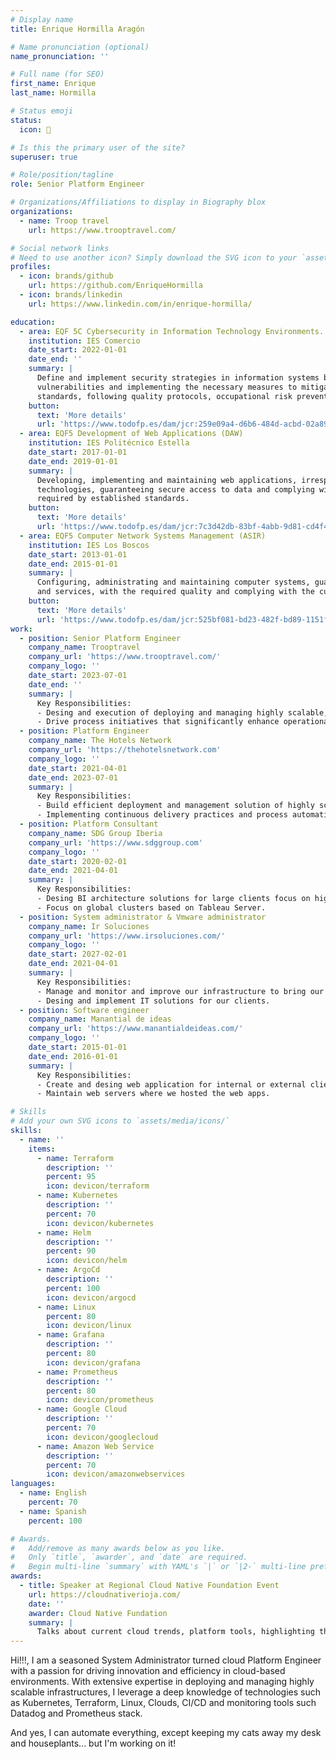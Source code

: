 ```yaml
---
# Display name
title: Enrique Hormilla Aragón

# Name pronunciation (optional)
name_pronunciation: ''

# Full name (for SEO)
first_name: Enrique 
last_name: Hormilla

# Status emoji
status:
  icon: 🙋

# Is this the primary user of the site?
superuser: true

# Role/position/tagline
role: Senior Platform Engineer

# Organizations/Affiliations to display in Biography blox
organizations:
  - name: Troop travel
    url: https://www.trooptravel.com/

# Social network links
# Need to use another icon? Simply download the SVG icon to your `assets/media/icons/` folder.
profiles:
  - icon: brands/github
    url: https://github.com/EnriqueHormilla
  - icon: brands/linkedin
    url: https://www.linkedin.com/in/enrique-hormilla/

education:
  - area: EQF 5C Cybersecurity in Information Technology Environments.
    institution: IES Comercio
    date_start: 2022-01-01
    date_end: ''
    summary: | 
      Define and implement security strategies in information systems by performing cybersecurity diagnostics, identifying
      vulnerabilities and implementing the necessary measures to mitigate them by applying current regulations and industry
      standards, following quality protocols, occupational risk prevention and environmental respect.    
    button:
      text: 'More details'
      url: 'https://www.todofp.es/dam/jcr:259e09a4-d6b6-484d-acbd-02a898590f49/ce-gs-ciberseguridad-entornos-tecnologias-de-la-informacion.pdf'
  - area: EQF5 Development of Web Applications (DAW)
    institution: IES Politécnico Estella
    date_start: 2017-01-01
    date_end: 2019-01-01
    summary: |    
      Developing, implementing and maintaining web applications, irrespective of the model used and using specific
      technologies, guaranteeing secure access to data and complying with the accessibility, usability and quality criteria
      required by established standards.     
    button:
      text: 'More details'
      url: 'https://www.todofp.es/dam/jcr:7c3d42db-83bf-4abb-9d81-cd4f41fe1a1a/n-tsdesarrolloaplicacionesweben-pdf.pdf'      
  - area: EQF5 Computer Network Systems Management (ASIR)
    institution: IES Los Boscos
    date_start: 2013-01-01
    date_end: 2015-01-01
    summary: |
      Configuring, administrating and maintaining computer systems, guaranteeing system functionality, integrity of resources
      and services, with the required quality and complying with the current legislation 
    button:
      text: 'More details'
      url: 'https://www.todofp.es/dam/jcr:525bf081-bd23-482f-bd89-1151f2498373/n-tsadministracionsistemasinformaticosreden-pdf.pdf'
work:
  - position: Senior Platform Engineer
    company_name: Trooptravel
    company_url: 'https://www.trooptravel.com/'
    company_logo: ''
    date_start: 2023-07-01
    date_end: ''
    summary: |
      Key Responsibilities:
      - Desing and execution of deploying and managing highly scalable, cloud-based infrastructures utilizing Kubernetes, applying GitOps principles to ensure consistent and reliable operations
      - Drive process initiatives that significantly enhance operational workflows and software development life cycle, resulting in improved efficiency and a marked reduction in release cycles.
  - position: Platform Engineer
    company_name: The Hotels Network
    company_url: 'https://thehotelsnetwork.com'
    company_logo: ''
    date_start: 2021-04-01
    date_end: 2023-07-01
    summary: |
      Key Responsibilities:   
      - Build efficient deployment and management solution of highly scalable base on cloud and Kubernetes.
      - Implementing continuous delivery practices and process automation, optimizing workflows to improve efficiency and reduce release times.
  - position: Platform Consultant 
    company_name: SDG Group Iberia
    company_url: 'https://www.sdggroup.com'
    company_logo: ''
    date_start: 2020-02-01
    date_end: 2021-04-01
    summary: |
      Key Responsibilities:   
      - Desing BI architecture solutions for large clients focus on high availability and governance.
      - Focus on global clusters based on Tableau Server.
  - position: System administrator & Vmware administrator
    company_name: Ir Soluciones
    company_url: 'https://www.irsoluciones.com/'
    company_logo: ''
    date_start: 2027-02-01
    date_end: 2021-04-01
    summary: |
      Key Responsibilities:   
      - Manage and monitor and improve our infrastructure to bring our cloud service solutions.
      - Desing and implement IT solutions for our clients.
  - position: Software engineer
    company_name: Manantial de ideas
    company_url: 'https://www.manantialdeideas.com/'
    company_logo: ''
    date_start: 2015-01-01
    date_end: 2016-01-01
    summary: |
      Key Responsibilities:   
      - Create and desing web application for internal or external clients.
      - Maintain web servers where we hosted the web apps.        

# Skills
# Add your own SVG icons to `assets/media/icons/`
skills:
  - name: ''
    items:
      - name: Terraform
        description: ''
        percent: 95
        icon: devicon/terraform
      - name: Kubernetes
        description: ''
        percent: 70
        icon: devicon/kubernetes
      - name: Helm
        description: ''
        percent: 90
        icon: devicon/helm    
      - name: ArgoCd
        description: ''
        percent: 100
        icon: devicon/argocd        
      - name: Linux
        percent: 80
        icon: devicon/linux          
      - name: Grafana
        description: ''
        percent: 80
        icon: devicon/grafana
      - name: Prometheus
        description: ''
        percent: 80
        icon: devicon/prometheus                   
      - name: Google Cloud
        description: ''
        percent: 70
        icon: devicon/googlecloud
      - name: Amazon Web Service
        description: ''
        percent: 70
        icon: devicon/amazonwebservices
languages:
  - name: English
    percent: 70
  - name: Spanish
    percent: 100

# Awards.
#   Add/remove as many awards below as you like.
#   Only `title`, `awarder`, and `date` are required.
#   Begin multi-line `summary` with YAML's `|` or `|2-` multi-line prefix and indent 2 spaces below.
awards:
  - title: Speaker at Regional Cloud Native Foundation Event  
    url: https://cloudnativerioja.com/
    date: ''
    awarder: Cloud Native Fundation
    summary: |
      Talks about current cloud trends, platform tools, highlighting the significant impact and importance of cloud technologies in the region.
---
```

Hi!!!, I am a seasoned System Administrator turned cloud Platform Engineer with a passion for driving innovation and efficiency in cloud-based environments. With extensive expertise in deploying and managing highly scalable infrastructures, I leverage a deep knowledge of technologies such as Kubernetes, Terraform, Linux, Clouds, CI/CD and monitoring tools such Datadog and Prometheus stack. 

And yes, I can automate everything, except keeping my cats away my desk and houseplants... but I'm working on it!